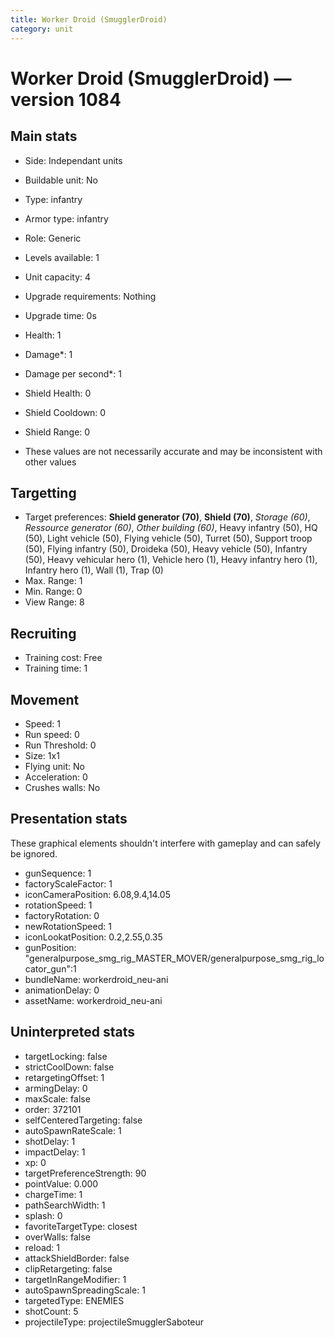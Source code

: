 ```yaml
---
title: Worker Droid (SmugglerDroid)
category: unit
---
```


# Worker Droid (SmugglerDroid) — version 1084

## Main stats

  * Side: Independant units
  * Buildable unit: No
  * Type: infantry
  * Armor type: infantry
  * Role: Generic
  * Levels available: 1
  * Unit capacity: 4
  * Upgrade requirements: Nothing
  * Upgrade time: 0s
  * Health: 1
  * Damage*: 1
  * Damage per second*: 1
  * Shield Health: 0
  * Shield Cooldown: 0
  * Shield Range: 0

* These values are not necessarily accurate and may be inconsistent with other values

## Targetting

  * Target preferences: **Shield generator (70)**, **Shield (70)**, _Storage (60)_, _Ressource generator (60)_, _Other building (60)_, Heavy infantry (50), HQ (50), Light vehicle (50), Flying vehicle (50), Turret (50), Support troop (50), Flying infantry (50), Droideka (50), Heavy vehicle (50), Infantry (50), Heavy vehicular hero (1), Vehicle hero (1), Heavy infantry hero (1), Infantry hero (1), Wall (1), Trap (0)
  * Max. Range: 1
  * Min. Range: 0
  * View Range: 8

## Recruiting

  * Training cost: Free
  * Training time: 1

## Movement

  * Speed: 1
  * Run speed: 0
  * Run Threshold: 0
  * Size: 1x1
  * Flying unit: No
  * Acceleration: 0
  * Crushes walls: No

## Presentation stats

These graphical elements shouldn't interfere with gameplay and can safely be ignored.

  * gunSequence: 1
  * factoryScaleFactor: 1
  * iconCameraPosition: 6.08,9.4,14.05
  * rotationSpeed: 1
  * factoryRotation: 0
  * newRotationSpeed: 1
  * iconLookatPosition: 0.2,2.55,0.35
  * gunPosition: "generalpurpose_smg_rig_MASTER_MOVER/generalpurpose_smg_rig_locator_gun":1
  * bundleName: workerdroid_neu-ani
  * animationDelay: 0
  * assetName: workerdroid_neu-ani

## Uninterpreted stats

  * targetLocking: false
  * strictCoolDown: false
  * retargetingOffset: 1
  * armingDelay: 0
  * maxScale: false
  * order: 372101
  * selfCenteredTargeting: false
  * autoSpawnRateScale: 1
  * shotDelay: 1
  * impactDelay: 1
  * xp: 0
  * targetPreferenceStrength: 90
  * pointValue: 0.000
  * chargeTime: 1
  * pathSearchWidth: 1
  * splash: 0
  * favoriteTargetType: closest
  * overWalls: false
  * reload: 1
  * attackShieldBorder: false
  * clipRetargeting: false
  * targetInRangeModifier: 1
  * autoSpawnSpreadingScale: 1
  * targetedType: ENEMIES
  * shotCount: 5
  * projectileType: projectileSmugglerSaboteur

